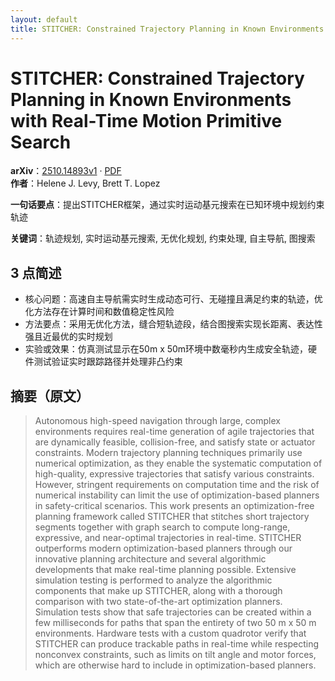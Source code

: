 ```yaml
---
layout: default
title: STITCHER: Constrained Trajectory Planning in Known Environments with Real-Time Motion Primitive Search
---
```


# STITCHER: Constrained Trajectory Planning in Known Environments with Real-Time Motion Primitive Search
**arXiv**：[2510.14893v1](https://arxiv.org/abs/2510.14893) · [PDF](https://arxiv.org/pdf/2510.14893.pdf)  
**作者**：Helene J. Levy, Brett T. Lopez  

**一句话要点**：提出STITCHER框架，通过实时运动基元搜索在已知环境中规划约束轨迹

**关键词**：轨迹规划, 实时运动基元搜索, 无优化规划, 约束处理, 自主导航, 图搜索

## 3 点简述
- 核心问题：高速自主导航需实时生成动态可行、无碰撞且满足约束的轨迹，优化方法存在计算时间和数值稳定性风险
- 方法要点：采用无优化方法，缝合短轨迹段，结合图搜索实现长距离、表达性强且近最优的实时规划
- 实验或效果：仿真测试显示在50m x 50m环境中数毫秒内生成安全轨迹，硬件测试验证实时跟踪路径并处理非凸约束

## 摘要（原文）

> Autonomous high-speed navigation through large, complex environments requires
> real-time generation of agile trajectories that are dynamically feasible,
> collision-free, and satisfy state or actuator constraints. Modern trajectory
> planning techniques primarily use numerical optimization, as they enable the
> systematic computation of high-quality, expressive trajectories that satisfy
> various constraints. However, stringent requirements on computation time and
> the risk of numerical instability can limit the use of optimization-based
> planners in safety-critical scenarios. This work presents an optimization-free
> planning framework called STITCHER that stitches short trajectory segments
> together with graph search to compute long-range, expressive, and near-optimal
> trajectories in real-time. STITCHER outperforms modern optimization-based
> planners through our innovative planning architecture and several algorithmic
> developments that make real-time planning possible. Extensive simulation
> testing is performed to analyze the algorithmic components that make up
> STITCHER, along with a thorough comparison with two state-of-the-art
> optimization planners. Simulation tests show that safe trajectories can be
> created within a few milliseconds for paths that span the entirety of two 50 m
> x 50 m environments. Hardware tests with a custom quadrotor verify that
> STITCHER can produce trackable paths in real-time while respecting nonconvex
> constraints, such as limits on tilt angle and motor forces, which are otherwise
> hard to include in optimization-based planners.

